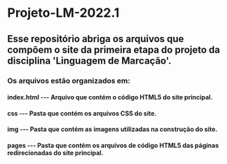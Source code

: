# Projeto-LM-2022.1

## Esse repositório abriga os arquivos que compõem o site da primeira etapa do projeto da disciplina 'Linguagem de Marcação'.

### Os arquivos estão organizados em: 

#### index.html --- Arquivo que contém o código HTML5 do site principal.
 
#### css --- Pasta que contém os arquivos CSS do site.
 
#### img --- Pasta que contém as imagens utilizadas na construção do site.
 
#### pages --- Pasta que contém os arquivos de código HTML5 das páginas redirecionadas do site principal.
  

